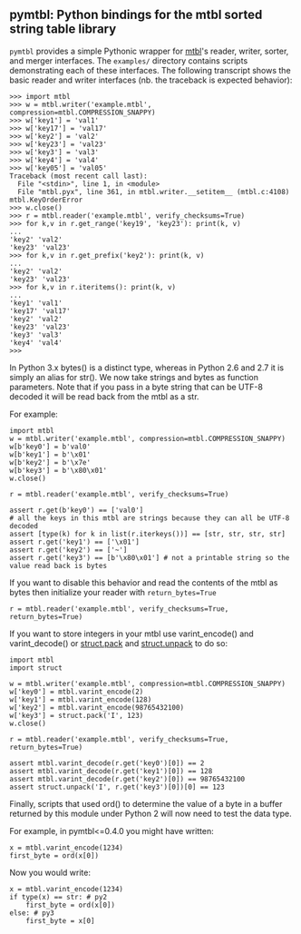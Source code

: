 pymtbl: Python bindings for the mtbl sorted string table library
----------------------------------------------------------------

`pymtbl` provides a simple Pythonic wrapper for
[mtbl](https://github.com/farsightsec/mtbl)'s reader, writer, sorter, and
merger interfaces. The `examples/` directory contains scripts demonstrating
each of these interfaces. The following transcript shows the basic reader and
writer interfaces (nb. the traceback is expected behavior):

    >>> import mtbl
    >>> w = mtbl.writer('example.mtbl', compression=mtbl.COMPRESSION_SNAPPY)
    >>> w['key1'] = 'val1'
    >>> w['key17'] = 'val17'
    >>> w['key2'] = 'val2'
    >>> w['key23'] = 'val23'
    >>> w['key3'] = 'val3'
    >>> w['key4'] = 'val4'
    >>> w['key05'] = 'val05'
    Traceback (most recent call last):
      File "<stdin>", line 1, in <module>
      File "mtbl.pyx", line 361, in mtbl.writer.__setitem__ (mtbl.c:4108)
    mtbl.KeyOrderError
    >>> w.close()
    >>> r = mtbl.reader('example.mtbl', verify_checksums=True)
    >>> for k,v in r.get_range('key19', 'key23'): print(k, v)
    ... 
    'key2' 'val2'
    'key23' 'val23'
    >>> for k,v in r.get_prefix('key2'): print(k, v)
    ... 
    'key2' 'val2'
    'key23' 'val23'
    >>> for k,v in r.iteritems(): print(k, v)
    ... 
    'key1' 'val1'
    'key17' 'val17'
    'key2' 'val2'
    'key23' 'val23'
    'key3' 'val3'
    'key4' 'val4'
    >>>


In Python 3.x bytes() is a distinct type, whereas in Python 2.6 and 2.7 
it is simply an alias for str(). We now take strings and bytes as function parameters. Note that if you pass in a byte 
string that can be UTF-8 decoded it will be read back from the mtbl as a str.

For example:

```
import mtbl
w = mtbl.writer('example.mtbl', compression=mtbl.COMPRESSION_SNAPPY)
w[b'key0'] = b'val0'
w[b'key1'] = b'\x01'
w[b'key2'] = b'\x7e'
w[b'key3'] = b'\x80\x01'
w.close()

r = mtbl.reader('example.mtbl', verify_checksums=True)

assert r.get(b'key0') == ['val0']
# all the keys in this mtbl are strings because they can all be UTF-8 decoded
assert [type(k) for k in list(r.iterkeys())] == [str, str, str, str]
assert r.get('key1') == ['\x01']
assert r.get('key2') == ['~']
assert r.get('key3') == [b'\x80\x01'] # not a printable string so the value read back is bytes
```

If you want to disable this behavior and read the contents of the mtbl as bytes then initialize your reader with `return_bytes=True`

```
r = mtbl.reader('example.mtbl', verify_checksums=True, return_bytes=True)
```

If you want to store integers in your mtbl use varint_encode() and varint_decode() or [struct.pack](https://docs.python.org/3.9/library/struct.html#struct.pack) and [struct.unpack](https://docs.python.org/3.9/library/struct.html#struct.pack) to do so:

```
import mtbl
import struct

w = mtbl.writer('example.mtbl', compression=mtbl.COMPRESSION_SNAPPY)
w['key0'] = mtbl.varint_encode(2)
w['key1'] = mtbl.varint_encode(128)
w['key2'] = mtbl.varint_encode(98765432100)
w['key3'] = struct.pack('I', 123)
w.close()

r = mtbl.reader('example.mtbl', verify_checksums=True, return_bytes=True)

assert mtbl.varint_decode(r.get('key0')[0]) == 2
assert mtbl.varint_decode(r.get('key1')[0]) == 128
assert mtbl.varint_decode(r.get('key2')[0]) == 98765432100
assert struct.unpack('I', r.get('key3')[0])[0] == 123
```


Finally, scripts that used ord() to determine the value of a byte in a buffer returned
by this module under Python 2 will now need to test the data type. 

For example, in pymtbl<=0.4.0 you might have written:

```
x = mtbl.varint_encode(1234)
first_byte = ord(x[0])
```

Now you would write:

```
x = mtbl.varint_encode(1234)
if type(x) == str: # py2
    first_byte = ord(x[0])
else: # py3
    first_byte = x[0]
```

